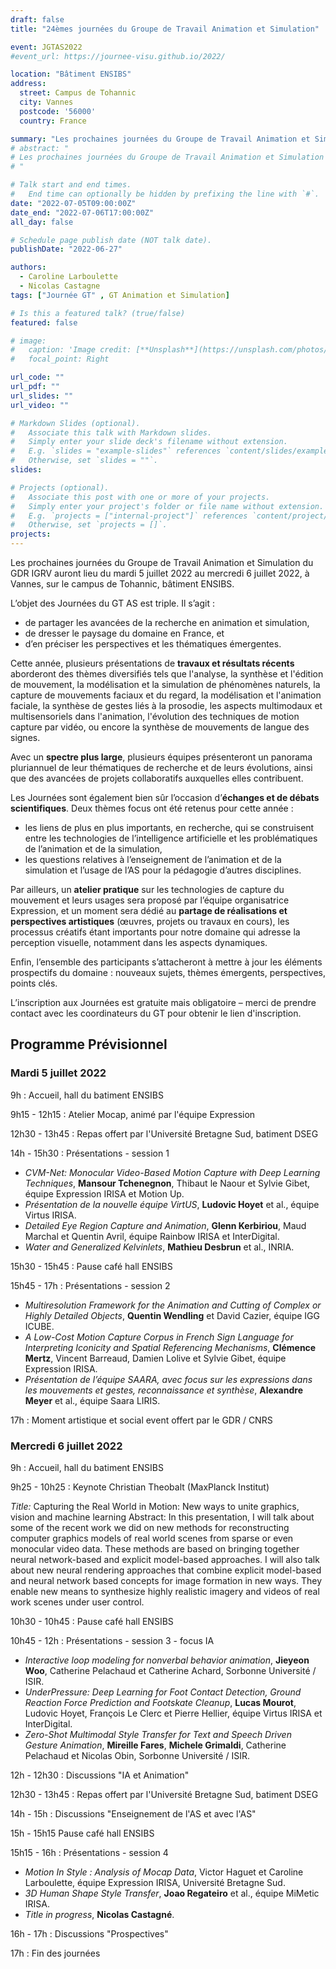 ```yaml
---
draft: false
title: "24èmes journées du Groupe de Travail Animation et Simulation"

event: JGTAS2022
#event_url: https://journee-visu.github.io/2022/ 

location: "Bâtiment ENSIBS"
address:
  street: Campus de Tohannic
  city: Vannes
  postcode: '56000'
  country: France

summary: "Les prochaines journées du Groupe de Travail Animation et Simulation du GDR IGRV auront lieu du mardi 5 juillet 2022 au mercredi 6 juillet 2022, à Vannes, sur le campus de Tohannic, bâtiment ENSIBS."
# abstract: "
# Les prochaines journées du Groupe de Travail Animation et Simulation du GDR IGRV auront lieu du mardi 5 juillet 2022 au mercredi 6 juillet 2022, à Vannes, sur le campus de Tohannic, bâtiment ENSIBS.
# "

# Talk start and end times.
#   End time can optionally be hidden by prefixing the line with `#`.
date: "2022-07-05T09:00:00Z"
date_end: "2022-07-06T17:00:00Z"
all_day: false

# Schedule page publish date (NOT talk date).
publishDate: "2022-06-27"

authors: 
  - Caroline Larboulette  
  - Nicolas Castagne
tags: ["Journée GT" , GT Animation et Simulation]

# Is this a featured talk? (true/false)
featured: false

# image:
#   caption: 'Image credit: [**Unsplash**](https://unsplash.com/photos/bzdhc5b3Bxs)'
#   focal_point: Right

url_code: ""
url_pdf: ""
url_slides: ""
url_video: ""

# Markdown Slides (optional).
#   Associate this talk with Markdown slides.
#   Simply enter your slide deck's filename without extension.
#   E.g. `slides = "example-slides"` references `content/slides/example-slides.md`.
#   Otherwise, set `slides = ""`.
slides:

# Projects (optional).
#   Associate this post with one or more of your projects.
#   Simply enter your project's folder or file name without extension.
#   E.g. `projects = ["internal-project"]` references `content/project/deep-learning/index.md`.
#   Otherwise, set `projects = []`.
projects:
---
```


Les prochaines journées du Groupe de Travail Animation et Simulation du GDR IGRV auront lieu du mardi 5 juillet 2022 au mercredi 6 juillet 2022, à Vannes, sur le campus de Tohannic, bâtiment ENSIBS.

L’objet des Journées du GT AS est triple. Il s’agit :
- de partager les avancées de la recherche en animation et simulation,
- de dresser le paysage du domaine en France, et
- d’en préciser les perspectives et les thématiques émergentes.

Cette année, plusieurs présentations de **travaux et résultats récents** aborderont des thèmes diversifiés tels que l'analyse, la synthèse et l'édition de mouvement, la modélisation et la simulation de phénomènes naturels, la capture de mouvements faciaux et du regard, la modélisation et l'animation faciale, la synthèse de gestes liés à la prosodie, les aspects multimodaux et multisensoriels dans l'animation, l'évolution des techniques de motion capture par vidéo, ou encore la synthèse de mouvements de langue des signes.

Avec un **spectre plus large**, plusieurs équipes présenteront un panorama pluriannuel de leur thématiques de recherche et de leurs évolutions, ainsi que des avancées de projets collaboratifs auxquelles elles contribuent.

Les Journées sont également bien sûr l’occasion d’**échanges et de débats scientifiques**. Deux thèmes focus ont été retenus pour cette année :
- les liens de plus en plus importants, en recherche, qui se construisent entre les technologies de l’intelligence artificielle et les problématiques de l’animation et de la simulation,
- les questions relatives à l’enseignement de l’animation et de la simulation et l’usage de l’AS pour la pédagogie d’autres disciplines.

Par ailleurs, un **atelier pratique** sur les technologies de capture du mouvement et leurs usages sera proposé par l’équipe organisatrice Expression, et un moment sera dédié au **partage de réalisations et perspectives artistiques** (œuvres, projets ou travaux en cours), les processus créatifs étant importants pour notre domaine qui adresse la perception visuelle, notamment dans les aspects dynamiques.

Enfin, l’ensemble des participants s’attacheront à mettre à jour les éléments prospectifs du domaine : nouveaux sujets, thèmes émergents, perspectives, points clés.

L’inscription aux Journées est gratuite mais obligatoire – merci de prendre contact avec les coordinateurs du GT pour obtenir le lien d'inscription.

## Programme Prévisionnel

### Mardi 5 juillet 2022

9h : Accueil, hall du batiment ENSIBS

9h15 - 12h15 : Atelier Mocap, animé par l'équipe Expression

12h30 - 13h45 : Repas offert par l'Université Bretagne Sud, batiment DSEG

14h - 15h30 : Présentations - session 1
- *CVM-Net: Monocular Video-Based Motion Capture with Deep Learning Techniques*, **Mansour Tchenegnon**, Thibaut le Naour et Sylvie Gibet, équipe Expression IRISA et Motion Up.
- *Présentation de la nouvelle équipe VirtUS*, **Ludovic Hoyet** et al., équipe Virtus IRISA.
- *Detailed Eye Region Capture and Animation*, **Glenn Kerbiriou**, Maud Marchal et Quentin Avril, équipe Rainbow IRISA et InterDigital.
- *Water and Generalized Kelvinlets*, **Mathieu Desbrun** et al., INRIA.

15h30 - 15h45 : Pause café hall ENSIBS

15h45 - 17h : Présentations - session 2
- *Multiresolution Framework for the Animation and Cutting of Complex or Highly Detailed Objects*, **Quentin Wendling** et David Cazier, équipe IGG ICUBE.
- *A Low-Cost Motion Capture Corpus in French Sign Language for Interpreting Iconicity and Spatial Referencing Mechanisms*, **Clémence Mertz**, Vincent Barreaud, Damien Lolive et Sylvie Gibet, équipe Expression IRISA.
- *Présentation de l’équipe SAARA, avec focus sur les expressions dans les mouvements et gestes, reconnaissance et synthèse*, **Alexandre Meyer** et al., équipe Saara LIRIS.

17h : Moment artistique et social event offert par le GDR / CNRS

### Mercredi 6 juillet 2022

9h : Accueil, hall du batiment ENSIBS

9h25 - 10h25 : Keynote Christian Theobalt (MaxPlanck Institut)

*Title:* Capturing the Real World in Motion: New ways to unite graphics, vision and machine learning
Abstract: In this presentation, I will talk about some of the recent work we did on new methods for reconstructing computer graphics models of real world scenes from sparse or even monocular video data. These methods are based on bringing together neural network-based and explicit model-based approaches. I will also talk about new neural rendering approaches that combine explicit model-based and neural network based concepts for image formation in new ways. They enable new means to synthesize highly realistic imagery and videos of real work scenes under user control.

10h30 - 10h45 : Pause café hall ENSIBS

10h45 - 12h : Présentations - session 3 - focus IA
- *Interactive loop modeling for nonverbal behavior animation*, **Jieyeon Woo**, Catherine Pelachaud et Catherine Achard, Sorbonne Université / ISIR.
- *UnderPressure: Deep Learning for Foot Contact Detection, Ground Reaction Force Prediction and Footskate Cleanup*, **Lucas Mourot**, Ludovic Hoyet, François Le Clerc et Pierre Hellier, équipe Virtus IRISA et InterDigital.
- *Zero-Shot Multimodal Style Transfer for Text and Speech Driven Gesture Animation*, **Mireille Fares**, **Michele Grimaldi**, Catherine Pelachaud et Nicolas Obin, Sorbonne Université / ISIR.

12h - 12h30 : Discussions "IA et Animation"

12h30 - 13h45 : Repas offert par l'Université Bretagne Sud, batiment DSEG

14h - 15h : Discussions "Enseignement de l'AS et avec l'AS"

15h - 15h15 Pause café hall ENSIBS

15h15 - 16h : Présentations - session 4
- *Motion In Style : Analysis of Mocap Data*, Victor Haguet et Caroline Larboulette, équipe Expression IRISA, Université Bretagne Sud.
- *3D Human Shape Style Transfer*, **Joao Regateiro** et al., équipe MiMetic IRISA.
- *Title in progress*, **Nicolas Castagné**.

16h - 17h : Discussions "Prospectives"

17h : Fin des journées
